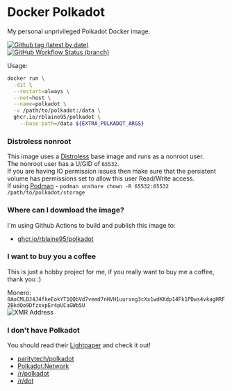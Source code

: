 # Docker Polkadot
My personal unprivileged Polkadot Docker image.  

[![Github tag (latest by date)][github-tag-badge]][github-tag-link]  
[![GitHub Workflow Status (branch)][github-actions-badge]][github-actions-link]

Usage:
```sh
docker run \
  -dit \
  --restart=always \
  --net=host \
  --name=polkadot \
  -v /path/to/polkadot:/data \
  ghcr.io/rblaine95/polkadot \
    --base-path=/data ${EXTRA_POLKADOT_ARGS}
```

### Distroless nonroot
This image uses a [Distroless](https://github.com/GoogleContainerTools/distroless) base image and runs as a nonroot user.  
The nonroot user has a U/GID of `65532`.  
If you are having IO permission issues then make sure that the persistent volume has permissions set to allow this user Read/Write access.  
If using [Podman](https://podman.io/) - `podman unshare chown -R 65532:65532 /path/to/polkadot/storage`

### Where can I download the image?
I'm using Github Actions to build and publish this image to:
* [ghcr.io/rblaine95/polkadot](https://ghcr.io/rblaine95/polkadot)

### I want to buy you a coffee
This is just a hobby project for me, if you really want to buy me a coffee, thank you :)  

Monero: `8AoCMLDJ4J4fkeEokYT1QQbVd7vemd7nHVH1uurxng3cXx1wdKKdp14Fk1PDws4vkagHRF2BkdQo9DfzxxpEr4pUCaGWb5U`  
![XMR Address](https://api.qrserver.com/v1/create-qr-code/?data=8AoCMLDJ4J4fkeEokYT1QQbVd7vemd7nHVH1uurxng3cXx1wdKKdp14Fk1PDws4vkagHRF2BkdQo9DfzxxpEr4pUCaGWb5U&amp;size=150x150 "8AoCMLDJ4J4fkeEokYT1QQbVd7vemd7nHVH1uurxng3cXx1wdKKdp14Fk1PDws4vkagHRF2BkdQo9DfzxxpEr4pUCaGWb5U")

### I don't have Polkadot
You should read their [Lightpaper](https://polkadot.network/Polkadot-lightpaper.pdf) and check it out!
* [paritytech/polkadot](https://github.com/paritytech/polkadot)  
* [Polkadot.Network](https://polkadot.network/)  
* [/r/polkadot](https://www.reddit.com/r/polkadot)  
* [/r/dot](https://www.reddit.com/r/dot)


[github-tag-badge]: https://img.shields.io/github/v/tag/rblaine95/docker_polkadot "Github tag (latest by date)"
[github-tag-link]: https://github.com/rblaine95/docker_polkadot/tags
[github-actions-badge]: https://img.shields.io/github/workflow/status/rblaine95/docker_polkadot/Docker/master "Github Workflow Status (master)"
[github-actions-link]: https://github.com/rblaine95/docker_polkadot/actions?query=workflow%3ADocker
